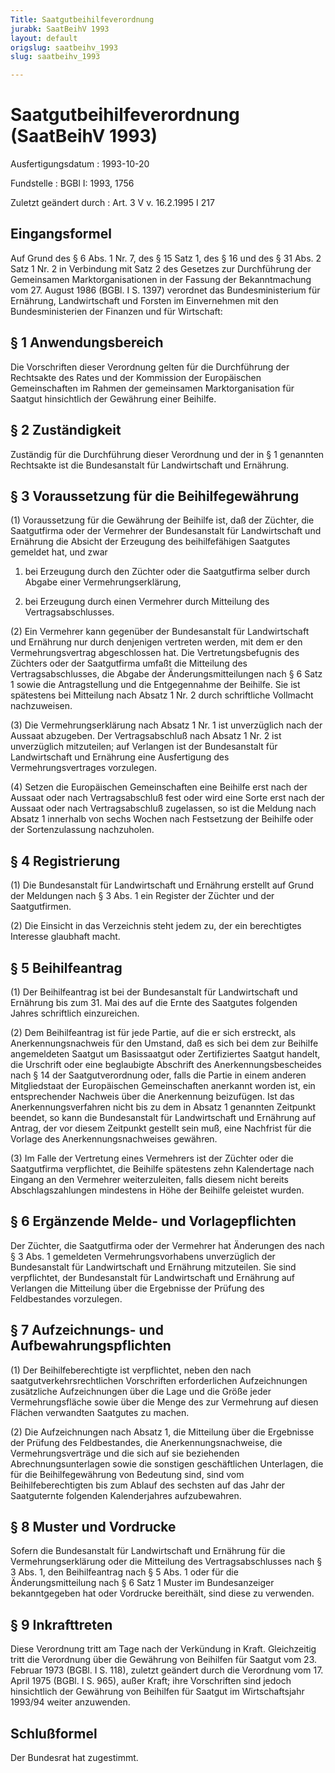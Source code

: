 ```yaml
---
Title: Saatgutbeihilfeverordnung
jurabk: SaatBeihV 1993
layout: default
origslug: saatbeihv_1993
slug: saatbeihv_1993

---
```


# Saatgutbeihilfeverordnung (SaatBeihV 1993)

Ausfertigungsdatum
:   1993-10-20

Fundstelle
:   BGBl I: 1993, 1756

Zuletzt geändert durch
:   Art. 3 V v. 16.2.1995 I 217


## Eingangsformel

Auf Grund des § 6 Abs. 1 Nr. 7, des § 15 Satz 1, des § 16 und des § 31
Abs. 2 Satz 1 Nr. 2 in Verbindung mit Satz 2 des Gesetzes zur
Durchführung der Gemeinsamen Marktorganisationen in der Fassung der
Bekanntmachung vom 27. August 1986 (BGBl. I S. 1397) verordnet das
Bundesministerium für Ernährung, Landwirtschaft und Forsten im
Einvernehmen mit den Bundesministerien der Finanzen und für
Wirtschaft:


## § 1 Anwendungsbereich

Die Vorschriften dieser Verordnung gelten für die Durchführung der
Rechtsakte des Rates und der Kommission der Europäischen
Gemeinschaften im Rahmen der gemeinsamen Marktorganisation für Saatgut
hinsichtlich der Gewährung einer Beihilfe.


## § 2 Zuständigkeit

Zuständig für die Durchführung dieser Verordnung und der in § 1
genannten Rechtsakte ist die Bundesanstalt für Landwirtschaft und
Ernährung.


## § 3 Voraussetzung für die Beihilfegewährung

(1) Voraussetzung für die Gewährung der Beihilfe ist, daß der Züchter,
die Saatgutfirma oder der Vermehrer der Bundesanstalt für
Landwirtschaft und Ernährung die Absicht der Erzeugung des
beihilfefähigen Saatgutes gemeldet hat, und zwar

1.  bei Erzeugung durch den Züchter oder die Saatgutfirma selber durch
    Abgabe einer Vermehrungserklärung,


2.  bei Erzeugung durch einen Vermehrer durch Mitteilung des
    Vertragsabschlusses.




(2) Ein Vermehrer kann gegenüber der Bundesanstalt für Landwirtschaft
und Ernährung nur durch denjenigen vertreten werden, mit dem er den
Vermehrungsvertrag abgeschlossen hat. Die Vertretungsbefugnis des
Züchters oder der Saatgutfirma umfaßt die Mitteilung des
Vertragsabschlusses, die Abgabe der Änderungsmitteilungen nach § 6
Satz 1 sowie die Antragstellung und die Entgegennahme der Beihilfe.
Sie ist spätestens bei Mitteilung nach Absatz 1 Nr. 2 durch
schriftliche Vollmacht nachzuweisen.

(3) Die Vermehrungserklärung nach Absatz 1 Nr. 1 ist unverzüglich nach
der Aussaat abzugeben. Der Vertragsabschluß nach Absatz 1 Nr. 2 ist
unverzüglich mitzuteilen; auf Verlangen ist der Bundesanstalt für
Landwirtschaft und Ernährung eine Ausfertigung des
Vermehrungsvertrages vorzulegen.

(4) Setzen die Europäischen Gemeinschaften eine Beihilfe erst nach der
Aussaat oder nach Vertragsabschluß fest oder wird eine Sorte erst nach
der Aussaat oder nach Vertragsabschluß zugelassen, so ist die Meldung
nach Absatz 1 innerhalb von sechs Wochen nach Festsetzung der Beihilfe
oder der Sortenzulassung nachzuholen.


## § 4 Registrierung

(1) Die Bundesanstalt für Landwirtschaft und Ernährung erstellt auf
Grund der Meldungen nach § 3 Abs. 1 ein Register der Züchter und der
Saatgutfirmen.

(2) Die Einsicht in das Verzeichnis steht jedem zu, der ein
berechtigtes Interesse glaubhaft macht.


## § 5 Beihilfeantrag

(1) Der Beihilfeantrag ist bei der Bundesanstalt für Landwirtschaft
und Ernährung bis zum 31. Mai des auf die Ernte des Saatgutes
folgenden Jahres schriftlich einzureichen.

(2) Dem Beihilfeantrag ist für jede Partie, auf die er sich erstreckt,
als Anerkennungsnachweis für den Umstand, daß es sich bei dem zur
Beihilfe angemeldeten Saatgut um Basissaatgut oder Zertifiziertes
Saatgut handelt, die Urschrift oder eine beglaubigte Abschrift des
Anerkennungsbescheides nach § 14 der Saatgutverordnung oder, falls die
Partie in einem anderen Mitgliedstaat der Europäischen Gemeinschaften
anerkannt worden ist, ein entsprechender Nachweis über die Anerkennung
beizufügen. Ist das Anerkennungsverfahren nicht bis zu dem in Absatz 1
genannten Zeitpunkt beendet, so kann die Bundesanstalt für
Landwirtschaft und Ernährung auf Antrag, der vor diesem Zeitpunkt
gestellt sein muß, eine Nachfrist für die Vorlage des
Anerkennungsnachweises gewähren.

(3) Im Falle der Vertretung eines Vermehrers ist der Züchter oder die
Saatgutfirma verpflichtet, die Beihilfe spätestens zehn Kalendertage
nach Eingang an den Vermehrer weiterzuleiten, falls diesem nicht
bereits Abschlagszahlungen mindestens in Höhe der Beihilfe geleistet
wurden.


## § 6 Ergänzende Melde- und Vorlagepflichten

Der Züchter, die Saatgutfirma oder der Vermehrer hat Änderungen des
nach § 3 Abs. 1 gemeldeten Vermehrungsvorhabens unverzüglich der
Bundesanstalt für Landwirtschaft und Ernährung mitzuteilen. Sie sind
verpflichtet, der Bundesanstalt für Landwirtschaft und Ernährung auf
Verlangen die Mitteilung über die Ergebnisse der Prüfung des
Feldbestandes vorzulegen.


## § 7 Aufzeichnungs- und Aufbewahrungspflichten

(1) Der Beihilfeberechtigte ist verpflichtet, neben den nach
saatgutverkehrsrechtlichen Vorschriften erforderlichen Aufzeichnungen
zusätzliche Aufzeichnungen über die Lage und die Größe jeder
Vermehrungsfläche sowie über die Menge des zur Vermehrung auf diesen
Flächen verwandten Saatgutes zu machen.

(2) Die Aufzeichnungen nach Absatz 1, die Mitteilung über die
Ergebnisse der Prüfung des Feldbestandes, die Anerkennungsnachweise,
die Vermehrungsverträge und die sich auf sie beziehenden
Abrechnungsunterlagen sowie die sonstigen geschäftlichen Unterlagen,
die für die Beihilfegewährung von Bedeutung sind, sind vom
Beihilfeberechtigten bis zum Ablauf des sechsten auf das Jahr der
Saatguternte folgenden Kalenderjahres aufzubewahren.


## § 8 Muster und Vordrucke

Sofern die Bundesanstalt für Landwirtschaft und Ernährung für die
Vermehrungserklärung oder die Mitteilung des Vertragsabschlusses nach
§ 3 Abs. 1, den Beihilfeantrag nach § 5 Abs. 1 oder für die
Änderungsmitteilung nach § 6 Satz 1 Muster im Bundesanzeiger
bekanntgegeben hat oder Vordrucke bereithält, sind diese zu verwenden.


## § 9 Inkrafttreten

Diese Verordnung tritt am Tage nach der Verkündung in Kraft.
Gleichzeitig tritt die Verordnung über die Gewährung von Beihilfen für
Saatgut vom 23. Februar 1973 (BGBl. I S. 118), zuletzt geändert durch
die Verordnung vom 17. April 1975 (BGBl. I S. 965), außer Kraft; ihre
Vorschriften sind jedoch hinsichtlich der Gewährung von Beihilfen für
Saatgut im Wirtschaftsjahr 1993/94 weiter anzuwenden.


## Schlußformel

Der Bundesrat hat zugestimmt.

